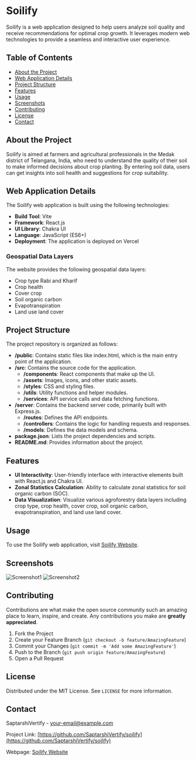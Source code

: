 
# Soilify

Soilify is a web application designed to help users analyze soil quality and receive recommendations for optimal crop growth. It leverages modern web technologies to provide a seamless and interactive user experience.

## Table of Contents
- [About the Project](#about-the-project)
- [Web Application Details](#web-application-details)
- [Project Structure](#project-structure)
- [Features](#features)
- [Usage](#usage)
- [Screenshots](#screenshots)
- [Contributing](#contributing)
- [License](#license)
- [Contact](#contact)

## About the Project
Soilify is aimed at farmers and agricultural professionals in the Medak district of Telangana, India, who need to understand the quality of their soil to make informed decisions about crop planting. By entering soil data, users can get insights into soil health and suggestions for crop suitability.

## Web Application Details
The Soilify web application is built using the following technologies:

- **Build Tool**: Vite
- **Framework**: React.js
- **UI Library**: Chakra UI
- **Language**: JavaScript (ES6+)
- **Deployment**: The application is deployed on Vercel

### Geospatial Data Layers
The website provides the following geospatial data layers:
- Crop type Rabi and Kharif
- Crop health
- Cover crop
- Soil organic carbon
- Evapotranspiration
- Land use land cover

## Project Structure
The project repository is organized as follows:

- **/public**: Contains static files like index.html, which is the main entry point of the application.
- **/src**: Contains the source code for the application.
  - **/components**: React components that make up the UI.
  - **/assets**: Images, icons, and other static assets.
  - **/styles**: CSS and styling files.
  - **/utils**: Utility functions and helper modules.
  - **/services**: API service calls and data fetching functions.
- **/server**: Contains the backend server code, primarily built with Express.js.
  - **/routes**: Defines the API endpoints.
  - **/controllers**: Contains the logic for handling requests and responses.
  - **/models**: Defines the data models and schema.
- **package.json**: Lists the project dependencies and scripts.
- **README.md**: Provides information about the project.

## Features
- **UI Interactivity**: User-friendly interface with interactive elements built with React.js and Chakra UI.
- **Zonal Statistics Calculation**: Ability to calculate zonal statistics for soil organic carbon (SOC).
- **Data Visualization**: Visualize various agroforestry data layers including crop type, crop health, cover crop, soil organic carbon, evapotranspiration, and land use land cover.

## Usage
To use the Soilify web application, visit [Soilify Website](https://soilify.vercel.app/).

## Screenshots
![Screenshot1](link-to-screenshot1)
![Screenshot2](link-to-screenshot2)

## Contributing
Contributions are what make the open source community such an amazing place to learn, inspire, and create. Any contributions you make are **greatly appreciated**.

1. Fork the Project
2. Create your Feature Branch (`git checkout -b feature/AmazingFeature`)
3. Commit your Changes (`git commit -m 'Add some AmazingFeature'`)
4. Push to the Branch (`git push origin feature/AmazingFeature`)
5. Open a Pull Request

## License
Distributed under the MIT License. See `LICENSE` for more information.

## Contact
SaptarshiVertify - [your-email@example.com](mailto:your-email@example.com)

Project Link: [https://github.com/SaptarshiVertify/soilify](https://github.com/SaptarshiVertify/soilify)

Webpage: [Soilify Website](https://soilify.vercel.app/)
